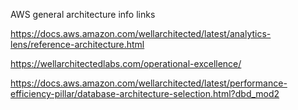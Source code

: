 AWS general architecture info links

https://docs.aws.amazon.com/wellarchitected/latest/analytics-lens/reference-architecture.html

https://wellarchitectedlabs.com/operational-excellence/

https://docs.aws.amazon.com/wellarchitected/latest/performance-efficiency-pillar/database-architecture-selection.html?dbd_mod2

